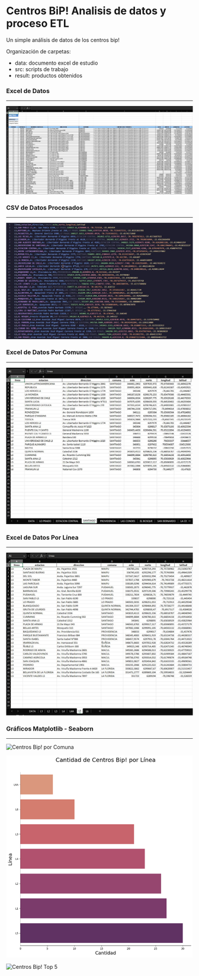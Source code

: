 # Centros BiP! Analisis de datos y proceso ETL

Un simple análisis de datos de los centros bip!

Organización de carpetas:

- data: documento excel de estudio
- src: scripts de trabajo
- result: productos obtenidos

### Excel de Datos

---

![Excel de Datos](data/excel-raw.JPG "Excel de Datos Crudo")

### CSV de Datos Procesados

---

![CSV de Datos Procesados](result/csv-centrosBip.JPG "CSV de Datos Procesado")

### Excel de Datos Por Comuna

---

![Excel de Datos por Comuna](result/excel-comunas.JPG "Excel de Datos por Comuna")

### Excel de Datos Por Línea

---

![Excel de Datos por Línea](result/excel-lineas.JPG "Excel de Datos por Línea")

### Gráficos Matplotlib - Seaborn

---

![Centros Bip! por Comuna](result/gráfico-centros-bip-por-comuna.png "Gráfico Centros Bip! por Comuna")

![Centros Bip! por Línea](result/gráfico-centros-bip-por-línea.png "Gráfico Centros Bip! por Línea")

![Centros Bip! Top 5](result/gráfico-top-5-comunas-centros-bip.png "Gráfico Top 5 Comunas con mayor Centros Bip!")
